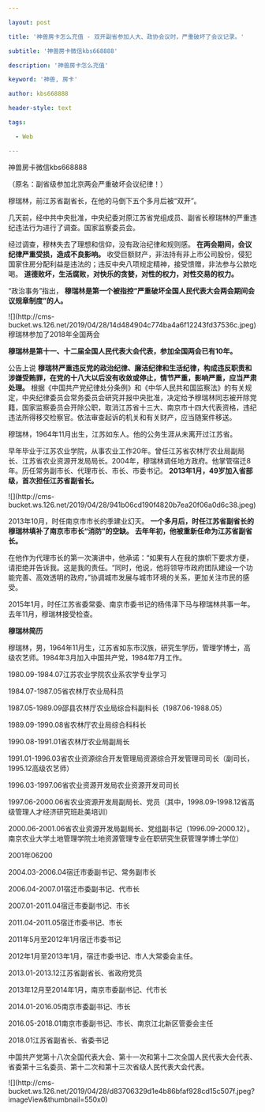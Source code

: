 ---
layout: post
title: '神兽房卡怎么充值 - 双开副省参加人大、政协会议时，严重破坏了会议记录。'
subtitle: '神兽房卡微信kbs668888'
description: '神兽房卡怎么充值'
keyword: '神兽, 房卡'
author: kbs668888
header-style: text
tags:
  - Web
---
神兽房卡微信kbs668888

（原名：副省级参加北京两会严重破坏会议纪律！）

穆瑞林，前江苏省副省长，在他的马倒下五个多月后被“双开”。

几天前，经中共中央批准，中央纪委对原江苏省党组成员、副省长穆瑞林的严重违纪违法行为进行了调查。国家监察委员会。

经过调查，穆林失去了理想和信仰，没有政治纪律和规则感。 **在两会期间，会议纪律严重受损，造成不良影响。**
收受巨额财产，非法持有非上市公司股份，侵犯国家住房分配利益是违法的；违反中央八项规定精神，接受馈赠，非法参与公款吃喝。
**道德败坏，生活腐败，对快乐的贪婪，对性的权力，对性交易的权力。**

“政治事务”指出， **穆瑞林是第一个被指控“严重破坏全国人民代表大会两会期间会议规章制度”的人。**

![](http://cms-
bucket.ws.126.net/2019/04/28/14d484904c774ba4a6f12243fd37536c.jpeg)
穆瑞林参加了2018年全国两会

 **穆瑞林是第十一、十二届全国人民代表大会代表，参加全国两会已有10年。**

公告上说
**穆瑞林严重违反党的政治纪律、廉洁纪律和生活纪律，构成违反职责和涉嫌受贿罪，在党的十八大以后没有收敛或停止，情节严重，影响严重，应当严肃处理。**
根据《中国共产党纪律处分条例》和《中华人民共和国监察法》的有关规定，中央纪律委员会常务委员会研究并报中央批准，决定给予穆瑞林同志被开除党籍，国家监察委员会开除公职，取消江苏省十三大、南京市十四大代表资格，违纪违法所得移交检察官。依法审查起诉的机关和有关财产，应当随案件移送。

穆瑞林，1964年11月出生，江苏如东人。他的公务生涯从未离开过江苏省。

早年毕业于江苏农业学院，从事农业工作20年。曾任江苏省农林厅农业局副局长、江苏省农业资源开发局局长。2004年，穆瑞林调任地方政府。他掌管宿迁8年。历任常务副市长、代理市长、市长、市委书记。
**2013年1月，49岁加入省部级，首次担任江苏省副省长。**

![](http://cms-
bucket.ws.126.net/2019/04/28/941b06cd190f4820b7ea20f06a0d6c38.jpeg)

2013年10月，时任南京市市长的季建业幻灭。 **一个多月后，时任江苏省副省长的穆瑞林填补了南京市市长“消防”的空缺。**
**去年年初，他被重新任命为江苏省副省长。**

在他作为代理市长的第一次演讲中，他承诺：“如果有人在我的旗帜下要求方便，请拒绝并告诉我。这是我的责任。“同时，他说，他将领导市政府团队建设一个功能完善、高效透明的政府，”协调城市发展与城市环境的关系，更加关注市民的感受。

2015年1月，时任江苏省委常委、南京市委书记的杨伟泽下马与穆瑞林共事一年。去年11月，穆瑞林接受检查。

 **穆瑞林简历**

穆瑞林，男，1964年11月生，江苏省如东市汉族，研究生学历，管理学博士，高级农艺师。1984年3月加入中国共产党，1984年7月工作。

1980.09-1984.07江苏农业学院农业系农学专业学习

1984.07-1987.05省农林厅农业局科员

1987.05-1989.09邵县农林厅农业局综合科副科长（1987.06-1988.05）

1989.09-1990.08省农林厅农业局综合科科长

1990.08-1991.01省农林厅农业局副局长

1991.01-1996.03省农业资源综合开发管理局资源综合开发管理司司长（副司长，1995.12高级农艺师）

1996.03-1997.06省农业资源开发局农业资源开发司司长

1997.06-2000.06省农业资源开发局副局长、党员（其中，1998.09-1998.12省高级管理人才经济研究班赴美培训）

2000.06-2001.06省农业资源开发局副局长、党组副书记（1996.09-2000.12）。南京农业大学土地管理学院土地资源管理专业在职研究生获管理学博士学位）

2001年06200

2004.03-2006.04宿迁市委副书记、常务副市长

2006.04-2007.01宿迁市委副书记、代市长

2007.01-2011.04宿迁市委副书记、市长

2011.04-2011.05宿迁市委书记、市长

2011年5月至2012年1月宿迁市委书记

2012年1月至2013年1月，宿迁市委书记、市人大常委会主任。

2013.01-2013.12江苏省副省长、省政府党员

2013年12月至2014年1月，南京市委副书记、代市长

2014.01-2016.05南京市委副书记、市长

2016.05-2018.01南京市委副书记、市长、南京江北新区管委会主任

2018.01江苏省副省长、省委书记

中国共产党第十八次全国代表大会、第十一次和第十二次全国人民代表大会代表、省委第十三名委员、第十二次和第十三次省级人民代表大会代表。

![](http://cms-
bucket.ws.126.net/2019/04/28/d83706329d1e4b86bfaf928cd15c507f.jpeg?imageView&thumbnail=550x0)  

